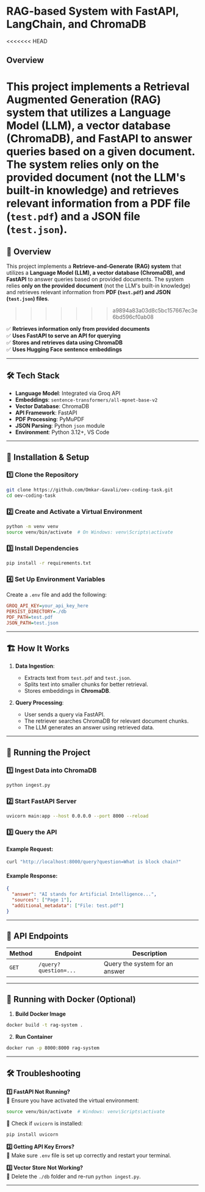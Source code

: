 # RAG-based System with FastAPI, LangChain, and ChromaDB

<<<<<<< HEAD
## Overview
This project implements a **Retrieval Augmented Generation (RAG) system** that utilizes a **Language Model (LLM), a vector database (ChromaDB), and FastAPI** to answer queries based on a given document. The system relies **only on the provided document** (not the LLM's built-in knowledge) and retrieves relevant information from a **PDF file (`test.pdf`) and a JSON file (`test.json`).**
=======
## 📌 Overview
This project implements a **Retrieve-and-Generate (RAG) system** that utilizes a **Language Model (LLM), a vector database (ChromaDB), and FastAPI** to answer queries based on provided documents. The system relies **only on the provided document** (not the LLM's built-in knowledge) and retrieves relevant information from **PDF (`test.pdf`) and JSON (`test.json`) files**.
>>>>>>> a9894a83a03d8c5bc157667ec3e6bd596cf0ab08

✅ **Retrieves information only from provided documents**  
✅ **Uses FastAPI to serve an API for querying**  
✅ **Stores and retrieves data using ChromaDB**  
✅ **Uses Hugging Face sentence embeddings**  

---

## 🛠️ Tech Stack
- **Language Model**: Integrated via Groq API
- **Embeddings**: `sentence-transformers/all-mpnet-base-v2`
- **Vector Database**: ChromaDB
- **API Framework**: FastAPI
- **PDF Processing**: PyMuPDF
- **JSON Parsing**: Python `json` module
- **Environment**: Python 3.12+, VS Code

---

## 🚀 Installation & Setup
### **1️⃣ Clone the Repository**
```sh
git clone https://github.com/Omkar-Gavali/oev-coding-task.git
cd oev-coding-task
```

### **2️⃣ Create and Activate a Virtual Environment**
```sh
python -m venv venv
source venv/bin/activate  # On Windows: venv\Scripts\activate
```

### **3️⃣ Install Dependencies**
```sh
pip install -r requirements.txt
```

### **4️⃣ Set Up Environment Variables**
Create a `.env` file and add the following:
```ini
GROQ_API_KEY=your_api_key_here
PERSIST_DIRECTORY=./db
PDF_PATH=test.pdf
JSON_PATH=test.json
```

---

## 🏗️ How It Works
1. **Data Ingestion**:
   - Extracts text from `test.pdf` and `test.json`.
   - Splits text into smaller chunks for better retrieval.
   - Stores embeddings in **ChromaDB**.

2. **Query Processing**:
   - User sends a query via FastAPI.
   - The retriever searches ChromaDB for relevant document chunks.
   - The LLM generates an answer using retrieved data.

---

## 🚦 Running the Project

### **1️⃣ Ingest Data into ChromaDB**
```sh
python ingest.py
```

### **2️⃣ Start FastAPI Server**
```sh
uvicorn main:app --host 0.0.0.0 --port 8000 --reload
```

### **3️⃣ Query the API**
#### Example Request:
```sh
curl "http://localhost:8000/query?question=What is block chain?"
```

#### Example Response:
```json
{
  "answer": "AI stands for Artificial Intelligence...",
  "sources": ["Page 1"],
  "additional_metadata": ["File: test.pdf"]
}
```

---

## 📝 API Endpoints
| Method | Endpoint | Description |
|--------|-------------|----------------|
| `GET`  | `/query?question=...` | Query the system for an answer |

---

## 🐳 Running with Docker (Optional)
1. **Build Docker Image**
```sh
docker build -t rag-system .
```

2. **Run Container**
```sh
docker run -p 8000:8000 rag-system
```

---

## 🛠️ Troubleshooting
**1️⃣ FastAPI Not Running?**  
🔹 Ensure you have activated the virtual environment:  
```sh
source venv/bin/activate  # Windows: venv\Scripts\activate
```
🔹 Check if `uvicorn` is installed:
```sh
pip install uvicorn
```

**2️⃣ Getting API Key Errors?**  
🔹 Make sure `.env` file is set up correctly and restart your terminal.

**3️⃣ Vector Store Not Working?**  
🔹 Delete the `./db` folder and re-run `python ingest.py`.

---


